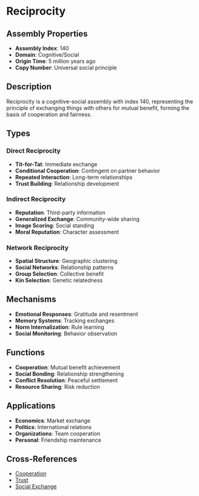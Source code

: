 # Reciprocity

## Assembly Properties
- **Assembly Index**: 140
- **Domain**: Cognitive/Social
- **Origin Time**: 5 million years ago
- **Copy Number**: Universal social principle

## Description

Reciprocity is a cognitive-social assembly with index 140, representing the principle of exchanging things with others for mutual benefit, forming the basis of cooperation and fairness.

## Types

### Direct Reciprocity
- **Tit-for-Tat**: Immediate exchange
- **Conditional Cooperation**: Contingent on partner behavior
- **Repeated Interaction**: Long-term relationships
- **Trust Building**: Relationship development

### Indirect Reciprocity
- **Reputation**: Third-party information
- **Generalized Exchange**: Community-wide sharing
- **Image Scoring**: Social standing
- **Moral Reputation**: Character assessment

### Network Reciprocity
- **Spatial Structure**: Geographic clustering
- **Social Networks**: Relationship patterns
- **Group Selection**: Collective benefit
- **Kin Selection**: Genetic relatedness

## Mechanisms

- **Emotional Responses**: Gratitude and resentment
- **Memory Systems**: Tracking exchanges
- **Norm Internalization**: Rule learning
- **Social Monitoring**: Behavior observation

## Functions

- **Cooperation**: Mutual benefit achievement
- **Social Bonding**: Relationship strengthening
- **Conflict Resolution**: Peaceful settlement
- **Resource Sharing**: Risk reduction

## Applications

- **Economics**: Market exchange
- **Politics**: International relations
- **Organizations**: Team cooperation
- **Personal**: Friendship maintenance

## Cross-References

- [Cooperation](/domains/cognitive/cooperation/altruism.md)
- [Trust](/domains/cognitive/trust/interpersonal_trust.md)
- [Social Exchange](/domains/cognitive/economic_systems/social_exchange.md)